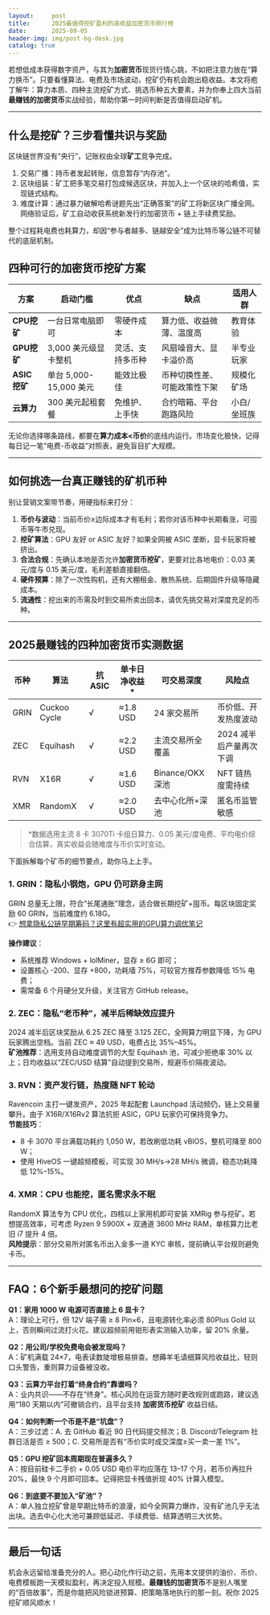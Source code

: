 ```yaml
---
layout:     post
title:      2025最值得挖矿盈利的高收益加密货币排行榜
date:       2025-09-05
header-img: img/post-bg-desk.jpg
catalog: true
---
```


若想低成本获得数字资产，与其为**加密货币**现货行情心跳，不如把注意力放在“算力换币”。只要看懂算法、电费及市场波动，挖矿仍有机会跑出稳收益。本文将庖丁解牛：算力本质、四种主流挖矿方式、挑选币种五大要素，并为你奉上四大当前**最赚钱的加密货币**实战经验，帮助你第一时间判断是否值得启动矿机。

---

## 什么是挖矿？三步看懂共识与奖励

区块链世界没有“央行”，记账权由全球**矿工**竞争完成。  
1. 交易广播：持币者发起转账，信息暂存“内存池”。  
2. 区块组装：矿工把多笔交易打包成候选区块，并加入上一个区块的哈希值，实现链式结构。  
3. 难度计算：通过暴力破解哈希谜题先出“正确答案”的矿工将新区块广播全网。网络验证后，矿工自动收获系统新发行的加密货币 + 链上手续费奖励。

整个过程耗电费也耗算力，却因“参与者越多、链越安全”成为比特币等公链不可替代的底层机制。

## 四种可行的加密货币挖矿方案

| 方案   | 启动门槛 | 优点 | 缺点 | 适用人群 |
|---|---|---|---|---|
| **CPU挖矿** | 一台日常电脑即可 | 零硬件成本 | 算力低、收益微薄、温度高 | 教育体验 |
| **GPU挖矿** | 3,000 美元级显卡整机 | 灵活、支持多币种 | 风扇噪音大、显卡溢价高 | 半专业玩家 |
| **ASIC挖矿** | 单台 5,000-15,000 美元 | 能效比极佳 | 币种切换性差、可能政策性下架 | 规模化矿场 |
| **云算力** | 300 美元起租套餐 | 免维护、上手快 | 合约暗箱、平台跑路风险 | 小白/坐班族 |

无论你选择哪条路线，都要在**算力成本<币价**的底线内运行。市场变化极快，记得每日记一笔“电费-币收益”对照表，避免盲目扩大规模。

---

## 如何挑选一台真正赚钱的矿机币种

别让营销文案带节奏，用硬指标来打分：

1. **币价与波动**：当前币价≥边际成本才有毛利；若你对该币种中长期看涨，可囤币等牛市兑现。  
2. **挖矿算法**：GPU 友好 or ASIC 友好？如果全网被 ASIC 垄断，显卡玩家将被挤出。  
3. **合法合规**：先确认本地是否允许**加密货币挖矿**，更要对比各地电价：0.03 美元/度与 0.15 美元/度，毛利差额直接翻倍。  
4. **硬件预算**：除了一次性购机，还有大棚租金、散热系统、后期固件升级等隐藏成本。  
5. **流通性**：挖出来的币需及时到交易所卖出回本，请优先挑交易对深度充足的币种。

---

## 2025最赚钱的四种加密货币实测数据

| 币种 | 算法 | 抗 ASIC | 单卡日净收益* | 可交易深度 | 风险点 |
|---|---|---|---|---|---|
| GRIN | Cuckoo Cycle | √ | ≈1.8 USD | 24 家交易所 | 币价低、开发热度波动 |
| ZEC | Equihash | √ | ≈2.2 USD | 主流交易所全覆盖 | 2024 减半后产量再次下调 |
| RVN | X16R | √ | ≈1.6 USD | Binance/OKX 深池 | NFT 链热度需持续 |
| XMR | RandomX | √ | ≈2.0 USD | 去中心化所+深池 | 匿名币监管敏感 |

> *数据选用主流 8 卡 3070Ti 卡组日算力、0.05 美元/度电费、平均电价综合估算，真实收益会随难度与币价实时变动。

下面拆解每个矿币的细节要点，助你马上上手。

### 1. GRIN：隐私小钢炮，GPU 仍可跻身主网  
GRIN 总量无上限，符合“长尾通胀”理念，适合做长期挖矿+囤币。每区块固定奖励 60 GRIN，当前难度约 6.18G。  
👉 [想拿隐私公链早期筹码？这里有超实用的GPU算力调优笔记](https://okxdog.com/)

**操作建议**：  
- 系统推荐 Windows + lolMiner，显存 ≥ 6G 即可；  
- 设置核心 -200、显存 +800，功耗墙 75%，可较官方推荐参数降低 15% 电费；  
- 需常备 6 个月硬分叉升级，关注官方 GitHub release。

### 2. ZEC：隐私“老币种”，减半后稀缺效应提升  
2024 减半后区块奖励从 6.25 ZEC 降至 3.125 ZEC，全网算力明显下降，为 GPU 玩家腾出空档。当前 ZEC ≈ 49 USD，电费占比 35%–45%。  
**矿池推荐**：选用支持自动难度调节的大型 Equihash 池，可减少拒绝率 30% 以上；日均收益以“ZEC/USD 结算”自动提到交易所，规避币价隔夜波动。

### 3. RVN：资产发行链，热度随 NFT 轮动  
Ravencoin 主打一键发资产，2025 年起配套 Launchpad 活动频仍，链上交易量攀升。由于 X16R/X16Rv2 算法抗拒 ASIC，GPU 玩家仍可保持竞争力。  
**节能技巧**：  
- 8 卡 3070 平台满载功耗约 1,050 W，若改刷低功耗 vBIOS，整机可降至 800 W；  
- 使用 HiveOS 一键超频模板，可实现 30 MH/s→28 MH/s 微调，稳态功耗降低 12%–15%。

### 4. XMR：CPU 也能挖，匿名需求永不眠  
RandomX 算法专为 CPU 优化，四核以上家用机即可安装 XMRig 参与挖矿。若想提高效率，可考虑 Ryzen 9 5900X + 双通道 3600 MHz RAM，单核算力比老旧 i7 提升 4 倍。  
**风险提示**：部分交易所对匿名币出入金多一道 KYC 审核，提前确认平台规则避免卡币。

---

## FAQ：6个新手最想问的挖矿问题

**Q1：家用 1000 W 电源可否直接上 6 显卡？**  
A：理论上可行，但 12V 端子需 ≥ 8 Pin×6，且电源转化率必须 80Plus Gold 以上，否则瞬间过流打火花。建议超频前用钳形表实测输入功率，留 20% 余量。

**Q2：用公司/学校免费电会被发现吗？**  
A：矿机满载 24×7，电表读数陡增极易排查。想薅羊毛请细算风险收益比，轻则口头警告，重则算力设备被没收。

**Q3：云算力平台打着“终身合约”靠谱吗？**  
A：业内共识——不存在“终身”。核心风险在运营方随时更改规则或跑路，建议选用“180 天期以内”可撤销合约，且平台支持 **加密货币挖矿** 收益日结。

**Q4：如何判断一个币是不是“坑盘”？**  
A：三步过滤：A. 去 GitHub 看近 90 日代码提交频次；B. Discord/Telegram 社群日活是否 ≥ 500；C. 交易所是否有“币价实时成交深度≥买一卖一差 1%”。

**Q5：GPU 挖矿回本周期现在普遍多久？**  
A：按目前硅卡二手价 + 0.05 USD 电价平均应落在 13–17 个月，若币价再拉升 20%，最快 9 个月即可回本。记得把显卡残值折现 40% 计算入模型。

**Q6：到底要不要加入“矿池”？**  
A：单人独立挖矿曾是早期比特币的浪漫，如今全网算力爆炸，没有矿池几乎无法出块。选去中心化大池可兼顾低延迟、手续费低、结算透明三大优势。

---

## 最后一句话

机会永远留给准备充分的人。把心动化作行动之前，先用本文提供的油价、币价、电费模板跑一天模拟盈利，再决定投入规模。**最赚钱的加密货币**不是别人嘴里的“百倍故事”，而是你能把风险锁进预算、把策略落地执行的那一刻。祝你 2025 挖矿顺风顺水！